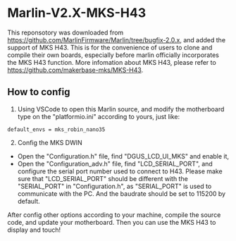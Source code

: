# Marlin-V2.X-MKS-H43
This reponsotory was downloaded from https://github.com/MarlinFirmware/Marlin/tree/bugfix-2.0.x, and added the support of MKS H43. This is for the convenience of users to clone and compile their own boards, especially before marlin officially incorporates the MKS H43 function. More infomation about MKS H43, please refer to https://github.com/makerbase-mks/MKS-H43.

## How to config
1. Using VSCode to open this Marlin source, and modify the motherboard type on the "platformio.ini" according to yours, just like:
```
default_envs = mks_robin_nano35
```
2. Config the MKS DWIN
- Open the "Configuration.h" file, find "DGUS_LCD_UI_MKS" and enable it,
- Open the "Configuration_adv.h" file, find "LCD_SERIAL_PORT", and configure the serial port number used to connect to H43. Please make sure that "LCD_SERIAL_PORT" should be different with the "SERIAL_PORT" in "Configuration.h", as "SERIAL_PORT" is used to communicate with the PC. And the baudrate should be set to 115200 by default.

After config other options according to your machine, compile the source code, and update your motherboard. Then you can use the MKS H43 to display and touch!
